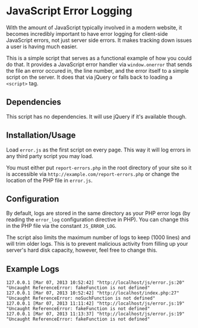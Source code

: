 JavaScript Error Logging
========================

With the amount of JavaScript typically involved in a modern website, it becomes incredibly important to have error logging for client-side JavaScript errors, not just server side errors. It makes tracking down issues a user is having much easier. 

This is a simple script that serves as a functional example of how you could do that. It provides a JavaScript error handler via `window.onerror` that sends the file an error occured in, the line number, and the error itself to a simple script on the server. It does that via jQuery or falls back to loading a `<script>` tag.

Dependencies
------------

This script has no dependencies. It will use jQuery if it's available though.

Installation/Usage
------------------ 

Load `error.js` as the first script on every page. This way it will log errors in any third party script you may load.

You must either put `report-errors.php` in the root directory of your site so it is accessible via `http://example.com/report-errors.php` or change the location of the PHP file in `error.js`.

Configuration
-------------

By default, logs are stored in the same directory as your PHP error logs (by reading the `error_log` configuration directive in PHP). You can change this in the PHP file via the constant `JS_ERROR_LOG`. 

The script also limits the maximum number of logs to keep (1000 lines) and will trim older logs. This is to prevent malicious activity from filling up your server's hard disk capacity, however, feel free to change this.

Example Logs
------------

```
127.0.0.1 [Mar 07, 2013 10:52:42] "http://localhost/js/error.js:20" "Uncaught ReferenceError: fakeFunction is not defined"
127.0.0.1 [Mar 07, 2013 10:52:42] "http://localhost/index.php:27" "Uncaught ReferenceError: noSuchFunction is not defined"
127.0.0.1 [Mar 07, 2013 11:11:42] "http://localhost/js/error.js:19" "Uncaught ReferenceError: fakeFunction is not defined"
127.0.0.1 [Mar 07, 2013 11:13:37] "http://localhost/js/error.js:19" "Uncaught ReferenceError: fakeFunction is not defined"
```